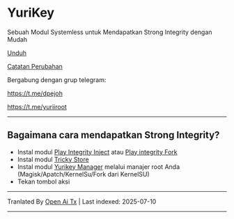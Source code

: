 # YuriKey
Sebuah Modul Systemless untuk Mendapatkan Strong Integrity dengan Mudah

[Unduh](https://github.com/dpejoh/yurikey/releases/latest)

[Catatan Perubahan](https://raw.githubusercontent.com/dpejoh/yurikey/main/changelog.md)

Bergabung dengan grup telegram:

https://t.me/dpejoh

https://t.me/yuriiroot

---

## Bagaimana cara mendapatkan Strong Integrity?
- Instal modul [Play Integrity Inject](https://github.com/KOWX712/PlayIntegrityFix) atau [Play integrity Fork](https://github.com/osm0sis/PlayIntegrityFork)
- Instal modul [Tricky Store](https://github.com/5ec1cff/TrickyStore)
- Instal modul [Yurikey Manager](https://github.com/dpejoh/yurikey/releases) melalui manajer root Anda (Magisk/Apatch/KernelSu/Fork dari KernelSU)
- Tekan tombol aksi

---

Tranlated By [Open Ai Tx](https://github.com/OpenAiTx/OpenAiTx) | Last indexed: 2025-07-10

---